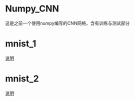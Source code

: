 # Numpy_CNN
这是之前一个使用numpy编写的CNN网络，含有训练与测试部分
# mnist_1
[说明](https://github.com/JackKuo666/Numpy_CNN/blob/master/CNN_mnist_1)
# mnist_2
[说明](https://github.com/JackKuo666/Numpy_CNN/tree/master/CNN_mnist_2)
